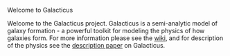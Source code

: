 Welcome to Galacticus

Welcome to the Galacticus project. Galacticus is a semi-analytic model of galaxy formation - a powerful toolkit for modeling the physics of how galaxies form.
For more information please see the [wiki](https://bitbucket.org/abensonca/galacticus/wiki/Home), and for description of the physics see the [description paper](http:arxiv.org/abs/1008.1786) on Galacticus.
